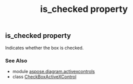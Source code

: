 ﻿---
title: is_checked property
second_title: Aspose.Diagram for Python via .NET API References
description: 
type: docs
weight: 130
url: /python-net/aspose.diagram.activexcontrols/checkboxactivexcontrol/is_checked/
is_root: false
---

## is_checked property


Indicates whether the box is checked.

### See Also
* module [aspose.diagram.activexcontrols](../../)
* class [CheckBoxActiveXControl](/diagram/python-net/aspose.diagram.activexcontrols/checkboxactivexcontrol)
